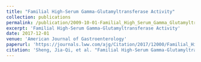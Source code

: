 ```yaml
---
title: "Familial High-Serum Gamma-Glutamyltransferase Activity"
collection: publications
permalink: /publication/2009-10-01-Familial_High_Serum_Gamma_Glutamyltransferase
excerpt: 'Familial High-Serum Gamma-Glutamyltransferase Activity'
date: 2017-12-01
venue: 'American Journal of Gastroenterology'
paperurl: 'https://journals.lww.com/ajg/Citation/2017/12000/Familial_High_Serum_Gamma_Glutamyltransferase.37.aspx'
citation: 'Sheng, Jia-Qi, et al. "Familial High-Serum Gamma-Glutamyltransferase Activity." <i>American Journal of Gastroenterology </i>112.12 (2017): 1898-1899.'
---
```


